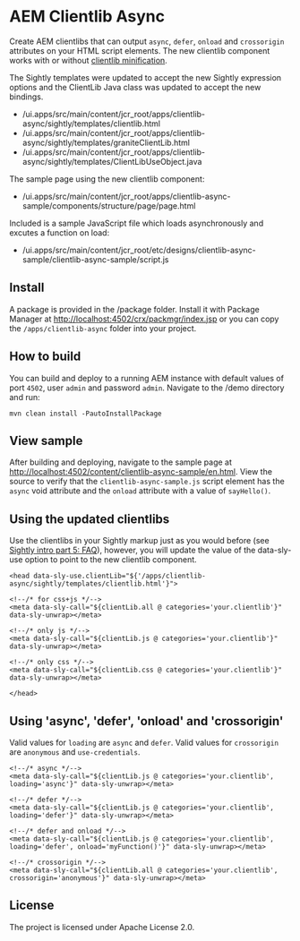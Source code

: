 # AEM Clientlib Async

Create AEM clientlibs that can output `async`, `defer`, `onload` and `crossorigin` attributes on your HTML script elements. The new clientlib component works with or without [clientlib minification](http://localhost:4502/system/console/configMgr/com.day.cq.widget.impl.HtmlLibraryManagerImpl).

The Sightly templates were updated to accept the new Sightly expression options and the ClientLib Java class was updated to accept the new bindings.

* /ui.apps/src/main/content/jcr_root/apps/clientlib-async/sightly/templates/clientlib.html
* /ui.apps/src/main/content/jcr_root/apps/clientlib-async/sightly/templates/graniteClientLib.html
* /ui.apps/src/main/content/jcr_root/apps/clientlib-async/sightly/templates/ClientLibUseObject.java

The sample page using the new clientlib component:

* /ui.apps/src/main/content/jcr_root/apps/clientlib-async-sample/components/structure/page/page.html

Included is a sample JavaScript file which loads asynchronously and excutes a function on load: 

* /ui.apps/src/main/content/jcr_root/etc/designs/clientlib-async-sample/clientlib-async-sample/script.js

## Install

A package is provided in the /package folder. Install it with Package Manager at [http://localhost:4502/crx/packmgr/index.jsp](http://localhost:4502/crx/packmgr/index.jsp) or you can copy the `/apps/clientlib-async` folder into your project.

## How to build

You can build and deploy to a running AEM instance with default values of port `4502`, user `admin` and password `admin`. Navigate to the /demo directory and run:

    mvn clean install -PautoInstallPackage

## View sample

After building and deploying, navigate to the sample page at [http://localhost:4502/content/clientlib-async-sample/en.html](http://localhost:4502/content/clientlib-async-sample/en.html). View the source to verify that the `clientlib-async-sample.js` script element has the `async` void attribute and the `onload` attribute with a value of `sayHello()`.

## Using the updated clientlibs

Use the clientlibs in your Sightly markup just as you would before (see [Sightly intro part 5: FAQ](http://blogs.adobe.com/experiencedelivers/experience-management/sightly-intro-part-5-faq/)), however, you will update the value of the data-sly-use option to point to the new clientlib component.

```
<head data-sly-use.clientLib="${'/apps/clientlib-async/sightly/templates/clientlib.html'}">

<!--/* for css+js */-->
<meta data-sly-call="${clientLib.all @ categories='your.clientlib'}" data-sly-unwrap></meta>

<!--/* only js */-->
<meta data-sly-call="${clientLib.js @ categories='your.clientlib'}" data-sly-unwrap></meta>

<!--/* only css */-->
<meta data-sly-call="${clientLib.css @ categories='your.clientlib'}" data-sly-unwrap></meta>

</head>
```

## Using 'async', 'defer', 'onload' and 'crossorigin'

Valid values for `loading` are `async` and `defer`. Valid values for `crossorigin` are `anonymous` and `use-credentials`.

```
<!--/* async */-->
<meta data-sly-call="${clientLib.js @ categories='your.clientlib', loading='async'}" data-sly-unwrap></meta>

<!--/* defer */-->
<meta data-sly-call="${clientLib.js @ categories='your.clientlib', loading='defer'}" data-sly-unwrap></meta>

<!--/* defer and onload */-->
<meta data-sly-call="${clientLib.js @ categories='your.clientlib', loading='defer', onload='myFunction()'}" data-sly-unwrap></meta>

<!--/* crossorigin */-->
<meta data-sly-call="${clientLib.all @ categories='your.clientlib', crossorigin='anonymous'}" data-sly-unwrap></meta>
```

## License

The project is licensed under Apache License 2.0.